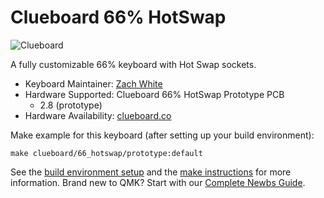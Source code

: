 # Clueboard 66% HotSwap

![Clueboard](https://i.imgur.com/8UmBoNx.jpg)

A fully customizable 66% keyboard with Hot Swap sockets.

* Keyboard Maintainer: [Zach White](https://github.com/skullydazed)
* Hardware Supported: Clueboard 66% HotSwap Prototype PCB
  * 2.8 (prototype)
* Hardware Availability: [clueboard.co](https://clueboard.co/)

Make example for this keyboard (after setting up your build environment):

    make clueboard/66_hotswap/prototype:default

See the [build environment setup](https://docs.qmk.fm/#/getting_started_build_tools) and the [make instructions](https://docs.qmk.fm/#/getting_started_make_guide) for more information. Brand new to QMK? Start with our [Complete Newbs Guide](https://docs.qmk.fm/#/newbs).
